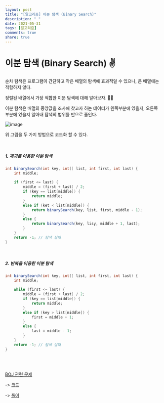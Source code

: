 ```yaml
---
layout: post
title: "[알고리즘] 이분 탐색 (Binary Search)"
description: " "
date: 2021-05-31
tags: [알고리즘]
comments: true
share: true
---
```


# 이분 탐색 (Binary Search) ✌

순차 탐색은 프로그램이 간단하고 작은 배열의 탐색에 효과적일 수 있으나, 큰 배열에는 적합하지 않다.

정렬된 배열에서 가장 적합한 이분 탐색에 대해 알아보자. 👩‍🔬

이분 탐색은 배열의 중앙값을 조사해 찾고자 하는 데이터가 왼쪽부분에 있을지, 오른쪽 부분에 있을지 알아내 탐색의 범위를 반으로 줄인다.

![image](https://user-images.githubusercontent.com/64277114/104457808-d7bc8b00-55ed-11eb-8028-a483b3abc781.png)

위 그림을 두 가지 방법으로 코드화 할 수 있다.

<br/>

##### 1. 재귀를 이용한 이분 탐색

```java
int binarySearch(int key, int[] list, int first, int last) {
    int middle;
    
    if (first <= last) {
        middle = (first + last) / 2;
        if (key == list[middle]) {
            return middle;
        }
        else if (ket < list[middle]) {
            return binarySearch(key, list, first, middle - 1);
        }
        else {
            return binarySearch(key, lisy, middle + 1, last);
        }
    }
    return -1; // 탐색 실패
}
```

<br/>

##### 2. 반복을 이용한 이분 탐색

```java
int binarySearch(int key, int[] list, int first, int last) {
	int middle;
    
    while (first <= last) {
        middle = (first + last) / 2;
        if (key == list[middle]) {
            return middle;
        }
        else if (key > list[middle]) {
            first = middle + 1;
        }
        else {
            last = middle - 1;
        }
    }
    return -1; // 탐색 실패
}
```

<br/>

<br/>

[BOJ 관련 문제](https://www.acmicpc.net/problem/10815)

-> [코드](https://github.com/kong0527/Algorithm-Study/blob/master/2021/JAN_2021/BOJ_10815.java)

-> [풀이](https://blog.naver.com/o____ri/222206512917)
